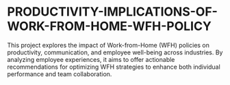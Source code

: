 # PRODUCTIVITY-IMPLICATIONS-OF-WORK-FROM-HOME-WFH-POLICY
This project explores the impact of Work-from-Home (WFH) policies on productivity, communication, and employee well-being across industries. By analyzing employee experiences, it aims to offer actionable recommendations for optimizing WFH strategies to enhance both individual performance and team collaboration.
